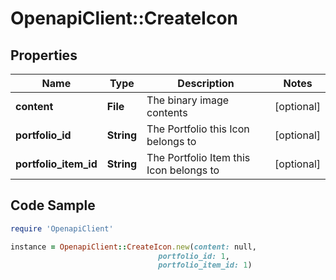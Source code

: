 # OpenapiClient::CreateIcon

## Properties

Name | Type | Description | Notes
------------ | ------------- | ------------- | -------------
**content** | **File** | The binary image contents | [optional] 
**portfolio_id** | **String** | The Portfolio this Icon belongs to | [optional] 
**portfolio_item_id** | **String** | The Portfolio Item this Icon belongs to | [optional] 

## Code Sample

```ruby
require 'OpenapiClient'

instance = OpenapiClient::CreateIcon.new(content: null,
                                 portfolio_id: 1,
                                 portfolio_item_id: 1)
```


